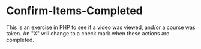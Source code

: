# Confirm-Items-Completed
This is an exercise in PHP to see if a video was viewed, and/or a course was taken.  An "X" will change to a check mark when these actions are completed.
